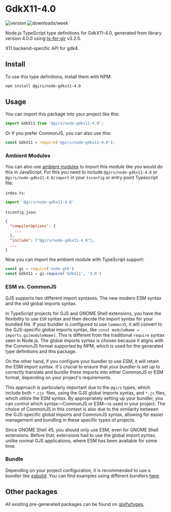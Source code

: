 
# GdkX11-4.0

![version](https://img.shields.io/npm/v/@girs/node-gdkx11-4.0)
![downloads/week](https://img.shields.io/npm/dw/@girs/node-gdkx11-4.0)


Node.js TypeScript type definitions for GdkX11-4.0, generated from library version 4.0.0 using [ts-for-gir](https://github.com/gjsify/ts-for-gir) v3.2.5.

X11 backend-specific API for gdk4.

## Install

To use this type definitions, install them with NPM:
```bash
npm install @girs/node-gdkx11-4.0
```

## Usage

You can import this package into your project like this:
```ts
import GdkX11 from '@girs/node-gdkx11-4.0';
```

Or if you prefer CommonJS, you can also use this:
```ts
const GdkX11 = require('@girs/node-gdkx11-4.0');
```

### Ambient Modules

You can also use [ambient modules](https://github.com/gjsify/ts-for-gir/tree/main/packages/cli#ambient-modules) to import this module like you would do this in JavaScript.
For this you need to include `@girs/node-gdkx11-4.0` or `@girs/node-gdkx11-4.0/import` in your `tsconfig` or entry point Typescript file:

`index.ts`:
```ts
import '@girs/node-gdkx11-4.0'
```

`tsconfig.json`:
```json
{
  "compilerOptions": {
    ...
  },
  "include": ["@girs/node-gdkx11-4.0"],
  ...
}
```

Now you can import the ambient module with TypeScript support: 

```ts
const gi = require('node-gtk')
const GdkX11 = gi.require('GdkX11', '4.0')
```



### ESM vs. CommonJS

GJS supports two different import syntaxes. The new modern ESM syntax and the old global imports syntax.

In TypeScript projects for GJS and GNOME Shell extensions, you have the flexibility to use `ESM` syntax and then decide the import syntax for your bundled file. If your bundler is configured to use `CommonJS`, it will convert to the GJS-specific global imports syntax, like `const moduleName = imports.gi[moduleName]`. This is different from the traditional `require` syntax seen in Node.js. The global imports syntax is chosen because it aligns with the CommonJS format supported by NPM, which is used for the generated type definitions and this package.

On the other hand, if you configure your bundler to use ESM, it will retain the ESM import syntax. It's crucial to ensure that your bundler is set up to correctly translate and bundle these imports into either CommonJS or ESM format, depending on your project's requirements.

This approach is particularly important due to the `@girs` types, which include both `*.cjs `files, using the GJS global imports syntax, and `*.js` files, which utilize the ESM syntax. By appropriately setting up your bundler, you can control which syntax—CommonJS or ESM—is used in your project. The choice of CommonJS in this context is also due to the similarity between the GJS-specific global imports and CommonJS syntax, allowing for easier management and bundling in these specific types of projects.

Since GNOME Shell 45, you should only use ESM, even for GNOME Shell extensions. Before that, extensions had to use the global import syntax, unlike normal GJS applications, where ESM has been available for some time.

### Bundle

Depending on your project configuration, it is recommended to use a bundler like [esbuild](https://esbuild.github.io/). You can find examples using different bundlers [here](https://github.com/gjsify/ts-for-gir/tree/main/examples).

## Other packages

All existing pre-generated packages can be found on [gjsify/types](https://github.com/gjsify/types).

